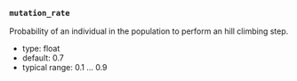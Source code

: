 ### `mutation_rate`

Probability of an individual in the population to perform an hill climbing step.


  - type: float
  - default: 0.7
  - typical range: 0.1 ... 0.9
